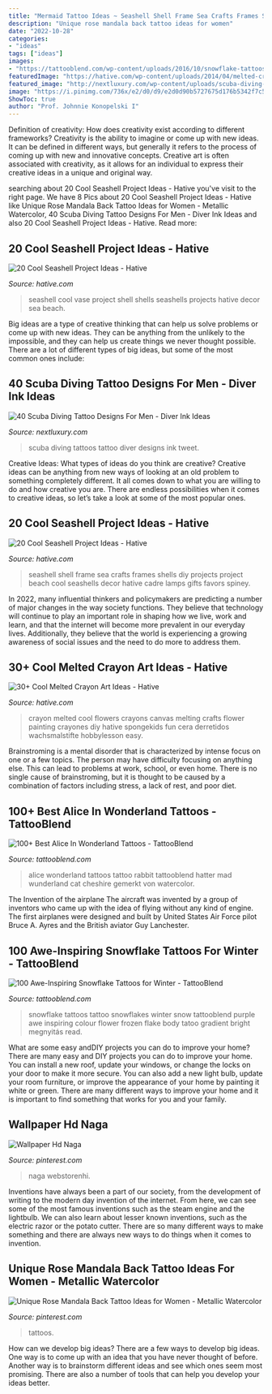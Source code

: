 ```yaml
---
title: "Mermaid Tattoo Ideas ~ Seashell Shell Frame Sea Crafts Frames Shells Diy Projects Project Beach Cool Seashells Decor Hative Cadre Lamps Gifts Favors Spiney"
description: "Unique rose mandala back tattoo ideas for women"
date: "2022-10-28"
categories:
- "ideas"
tags: ["ideas"]
images:
- "https://tattooblend.com/wp-content/uploads/2016/10/snowflake-tattoos-2.jpg"
featuredImage: "https://hative.com/wp-content/uploads/2014/04/melted-crayon-art/15-flowers.jpg"
featured_image: "http://nextluxury.com/wp-content/uploads/scuba-diving-male-tattoos.jpg"
image: "https://i.pinimg.com/736x/e2/d0/d9/e2d0d90b5727675d176b5342f7c58bdf.jpg"
ShowToc: true
author: "Prof. Johnnie Konopelski I"
---
```



Definition of creativity: How does creativity exist according to different frameworks?
Creativity is the ability to imagine or come up with new ideas. It can be defined in different ways, but generally it refers to the process of coming up with new and innovative concepts. Creative art is often associated with creativity, as it allows for an individual to express their creative ideas in a unique and original way.

	

		
searching about 20 Cool Seashell Project Ideas - Hative you've visit to the right page. We have 8 Pics about 20 Cool Seashell Project Ideas - Hative like Unique Rose Mandala Back Tattoo Ideas for Women - Metallic Watercolor, 40 Scuba Diving Tattoo Designs For Men - Diver Ink Ideas and also 20 Cool Seashell Project Ideas - Hative. Read more:
		
    
## 20 Cool Seashell Project Ideas - Hative

<img loading=lazy src="http://hative.com/wp-content/uploads/2014/12/seashell-project-ideas/7-seashell-vase.jpg" onerror="this.onerror=null;this.src='https://tse2.mm.bing.net/th?id=OIP.aPfXizY4yijZISR7BdlsEAHaJ4&amp;pid=15.1';" alt="20 Cool Seashell Project Ideas - Hative">

_Source: hative.com_

>seashell cool vase project shell shells seashells projects hative decor sea beach. 

	

Big ideas are a type of creative thinking that can help us solve problems or come up with new ideas. They can be anything from the unlikely to the impossible, and they can help us create things we never thought possible. There are a lot of different types of big ideas, but some of the most common ones include: 

    
## 40 Scuba Diving Tattoo Designs For Men - Diver Ink Ideas

<img loading=lazy src="http://nextluxury.com/wp-content/uploads/scuba-diving-male-tattoos.jpg" onerror="this.onerror=null;this.src='https://tse4.mm.bing.net/th?id=OIP.pyhD_Q2g9N7ja-7rehIJdAHaJE&amp;pid=15.1';" alt="40 Scuba Diving Tattoo Designs For Men - Diver Ink Ideas">

_Source: nextluxury.com_

>scuba diving tattoos tattoo diver designs ink tweet. 

	

Creative Ideas: What types of ideas do you think are creative?
Creative ideas can be anything from new ways of looking at an old problem to something completely different. It all comes down to what you are willing to do and how creative you are. There are endless possibilities when it comes to creative ideas, so let’s take a look at some of the most popular ones.

    
## 20 Cool Seashell Project Ideas - Hative

<img loading=lazy src="http://hative.com/wp-content/uploads/2014/12/seashell-project-ideas/11-sea-shell-photo-frame.jpg" onerror="this.onerror=null;this.src='https://tse2.mm.bing.net/th?id=OIP.zg4oFNNHPHchdF10OVI2mQHaJ4&amp;pid=15.1';" alt="20 Cool Seashell Project Ideas - Hative">

_Source: hative.com_

>seashell shell frame sea crafts frames shells diy projects project beach cool seashells decor hative cadre lamps gifts favors spiney. 

	

In 2022, many influential thinkers and policymakers are predicting a number of major changes in the way society functions. They believe that technology will continue to play an important role in shaping how we live, work and learn, and that the internet will become more prevalent in our everyday lives. Additionally, they believe that the world is experiencing a growing awareness of social issues and the need to do more to address them.

    
## 30+ Cool Melted Crayon Art Ideas - Hative

<img loading=lazy src="https://hative.com/wp-content/uploads/2014/04/melted-crayon-art/15-flowers.jpg" onerror="this.onerror=null;this.src='https://tse4.mm.bing.net/th?id=OIP.p_TA_XRZ23g6XZfcSJzzNwHaJ6&amp;pid=15.1';" alt="30+ Cool Melted Crayon Art Ideas - Hative">

_Source: hative.com_

>crayon melted cool flowers crayons canvas melting crafts flower painting crayones diy hative spongekids fun cera derretidos wachsmalstifte hobbylesson easy. 

	

Brainstroming is a mental disorder that is characterized by intense focus on one or a few topics. The person may have difficulty focusing on anything else. This can lead to problems at work, school, or even home. There is no single cause of brainstroming, but it is thought to be caused by a combination of factors including stress, a lack of rest, and poor diet.

    
## 100+ Best Alice In Wonderland Tattoos - TattooBlend

<img loading=lazy src="https://tattooblend.com/wp-content/uploads/2015/09/alice-in-wonderland-tattooalycia.jpg" onerror="this.onerror=null;this.src='https://tse4.mm.bing.net/th?id=OIP.GH5dJ4SR-VO1wKN7Z0rLCgHaJ4&amp;pid=15.1';" alt="100+ Best Alice In Wonderland Tattoos - TattooBlend">

_Source: tattooblend.com_

>alice wonderland tattoos tattoo rabbit tattooblend hatter mad wunderland cat cheshire gemerkt von watercolor. 

	

The Invention of the airplane
The aircraft was invented by a group of inventors who came up with the idea of flying without any kind of engine. The first airplanes were designed and built by United States Air Force pilot Bruce A. Ayres and the British aviator Guy Lanchester.

    
## 100 Awe-Inspiring Snowflake Tattoos For Winter - TattooBlend

<img loading=lazy src="https://tattooblend.com/wp-content/uploads/2016/10/snowflake-tattoos-2.jpg" onerror="this.onerror=null;this.src='https://tse1.mm.bing.net/th?id=OIP.ZUPs5mF5IoY29k_z4vQhWQHaHY&amp;pid=15.1';" alt="100 Awe-Inspiring Snowflake Tattoos for Winter - TattooBlend">

_Source: tattooblend.com_

>snowflake tattoos tattoo snowflakes winter snow tattooblend purple awe inspiring colour flower frozen flake body tatoo gradient bright megnyitás read. 

	

What are some easy andDIY projects you can do to improve your home?
There are many easy and DIY projects you can do to improve your home. You can install a new roof, update your windows, or change the locks on your door to make it more secure. You can also add a new light bulb, update your room furniture, or improve the appearance of your home by painting it white or green. There are many different ways to improve your home and it is important to find something that works for you and your family.

    
## Wallpaper Hd Naga

<img loading=lazy src="https://i.pinimg.com/736x/e2/d0/d9/e2d0d90b5727675d176b5342f7c58bdf.jpg" onerror="this.onerror=null;this.src='https://tse2.mm.bing.net/th?id=OIP.y0uOPWKM8te140a5FbrI0wAAAA&amp;pid=15.1';" alt="Wallpaper Hd Naga">

_Source: pinterest.com_

>naga webstorenhi. 

	

Inventions have always been a part of our society, from the development of writing to the modern day invention of the internet. From here, we can see some of the most famous inventions such as the steam engine and the lightbulb. We can also learn about lesser known inventions, such as the electric razor or the potato cutter. There are so many different ways to make something and there are always new ways to do things when it comes to invention.

    
## Unique Rose Mandala Back Tattoo Ideas For Women - Metallic Watercolor

<img loading=lazy src="https://i.pinimg.com/736x/66/0c/40/660c40d74db904229ddb5e70d6024c7b.jpg" onerror="this.onerror=null;this.src='https://tse3.mm.bing.net/th?id=OIP.XOH1xMUTLoa2EQXiQrSZdAHaJ-&amp;pid=15.1';" alt="Unique Rose Mandala Back Tattoo Ideas for Women - Metallic Watercolor">

_Source: pinterest.com_

>tattoos. 

	

How can we develop big ideas?
There are a few ways to develop big ideas. One way is to come up with an idea that you have never thought of before. Another way is to brainstorm different ideas and see which ones seem most promising. There are also a number of tools that can help you develop your ideas better.

